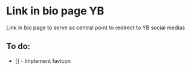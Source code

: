 # Link in bio page YB

Link in bio page to serve as central point to redirect to YB social medias

## To do:
 - [] - Implement favicon
